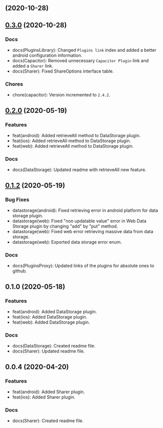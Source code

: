 ##  (2020-10-28)

## [0.3.0](https://github.com/krikoo-team/hybrid/compare/0.2.0...0.3.0) (2020-10-28)

### Docs

* docs(PluginsLibrary): Changed `Plugins link` index and added a better android configuration information.
* docs(Capacitor): Removed unnecessary `Capacitor Plugin` link and added a `Sharer` link.
* docs(Sharer): Fixed ShareOptions interface table.

### Chores

* chore(capacitor): Version incremented to `2.4.2`.


## [0.2.0](https://github.com/krikoo-team/hybrid/compare/0.1.2...0.2.0) (2020-05-19)


### Features

* feat(android): Added retrieveAll method to DataStorage plugin.
* feat(ios): Added retrieveAll method to DataStorage plugin.
* feat(web): Added retrieveAll method to DataStorage plugin.

### Docs

* docs(DataStorage): Updated readme with retrieveAll new feature.


## [0.1.2](https://github.com/krikoo-team/hybrid/compare/0.1.0...0.1.2) (2020-05-19)

### Bug Fixes
* datastorage(android): Fixed retrieving error in android platform for data storage plugin.
* datastorage(web): Fixed "non updatable value" error in Web Data Storage plugin by changing "add" by "put" method.
* datastorage(web): Fixed web error retrieving massive data from data storage.
* datastorage(web): Exported data storage error enum.


### Docs

* docs(PluginsProxy): Updated links of the plugins for absolute ones to github.


## 0.1.0 (2020-05-18)

### Features

* feat(android): Added DataStorage plugin.
* feat(ios): Added DataStorage plugin.
* feat(web): Added DataStorage plugin.

### Docs

* docs(DataStorage): Created readme file.
* docs(Sharer): Updated readme file.


## 0.0.4 (2020-04-20)

### Features

* feat(android): Added Sharer plugin.
* feat(ios): Added Sharer plugin.

### Docs

* docs(Sharer): Created readme file.
